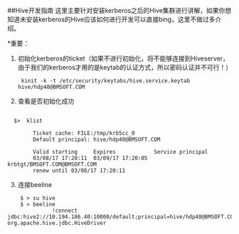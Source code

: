 ##Hive开发指南
这里主要针对安装kerberos之后的Hive集群进行讲解，如果你想知道未安装kerberos的Hive应该如何进行开发可以直接bing，这里不做过多介绍。

*重要：

1. 初始化kerberos的ticket（如果不进行初始化，将不能够连接到Hiveserver，由于我们的kerberos才用的是keytab的认证方式，所以密码认证并不可行！）

        kinit -k -t /etc/security/keytabs/hive.service.keytab  hive/hdp40@BMSOFT.COM
        
2. 查看是否初始化成功
```

  $>  klist     
        
        Ticket cache: FILE:/tmp/krb5cc_0
        Default principal: hive/hdp40@BMSOFT.COM

        Valid starting     Expires            Service principal
        03/08/17 17:20:11  03/09/17 17:20:05  krbtgt/BMSOFT.COM@BMSOFT.COM
        renew until 03/08/17 17:20:11      
```

3. 连接beeline

```
    $ > su hive        
    $ > beeline
              !connect jdbc:hive2://10.194.186.40:10000/default;principal=hive/hdp40@BMSOFT.COM org.apache.hive.jdbc.HiveDriver

```

